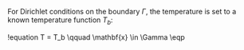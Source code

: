 For Dirichlet conditions on the boundary $\Gamma$, the temperature is set to a
known temperature function $T_b$:

!equation
T = T_b \qquad \mathbf{x} \in \Gamma \eqp
